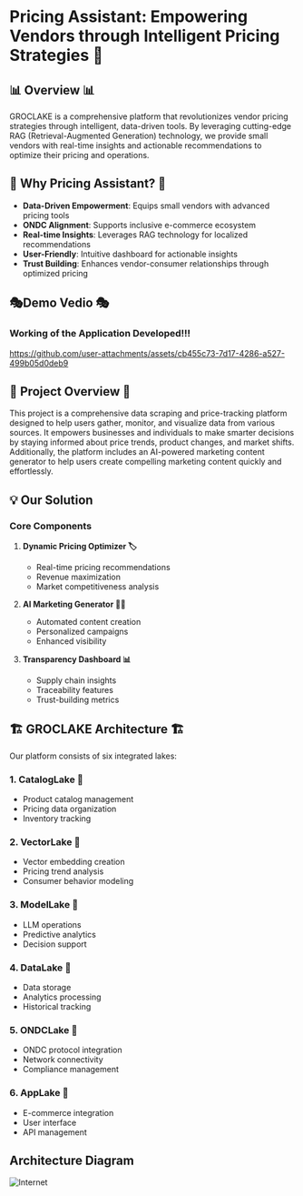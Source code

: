 # Pricing Assistant: Empowering Vendors through Intelligent Pricing Strategies 🚀

## 📊 Overview 📊

GROCLAKE is a comprehensive platform that revolutionizes vendor pricing strategies through intelligent, data-driven tools. By leveraging cutting-edge RAG (Retrieval-Augmented Generation) technology, we provide small vendors with real-time insights and actionable recommendations to optimize their pricing and operations.

## 🎯 Why Pricing Assistant? 🎯

- **Data-Driven Empowerment**: Equips small vendors with advanced pricing tools
- **ONDC Alignment**: Supports inclusive e-commerce ecosystem
- **Real-time Insights**: Leverages RAG technology for localized recommendations
- **User-Friendly**: Intuitive dashboard for actionable insights
- **Trust Building**: Enhances vendor-consumer relationships through optimized pricing

## 🎭Demo Vedio 🎭

### Working of the Application Developed!!!

https://github.com/user-attachments/assets/cb455c73-7d17-4286-a527-499b05d0deb9


## 🎲 Project Overview 🎲

This project is a comprehensive data scraping and price-tracking platform designed to help users gather, monitor, and visualize data from various sources. It empowers businesses and individuals to make smarter decisions by staying informed about price trends, product changes, and market shifts. Additionally, the platform includes an AI-powered marketing content generator to help users create compelling marketing content quickly and effortlessly.

## 💡 Our Solution 

### Core Components

1. **Dynamic Pricing Optimizer  🏷️**
   - Real-time pricing recommendations
   - Revenue maximization
   - Market competitiveness analysis

3. **AI Marketing Generator  👨‍🎨**
   - Automated content creation
   - Personalized campaigns
   - Enhanced visibility

4. **Transparency Dashboard 📊**
   - Supply chain insights
   - Traceability features
   - Trust-building metrics

## 🏗️ GROCLAKE Architecture 🏗️

Our platform consists of six integrated lakes:

### 1. CatalogLake 🤯
- Product catalog management
- Pricing data organization
- Inventory tracking

### 2. VectorLake 🤯
- Vector embedding creation
- Pricing trend analysis
- Consumer behavior modeling

### 3. ModelLake 🤯
- LLM operations
- Predictive analytics
- Decision support

### 4. DataLake 🤯
- Data storage
- Analytics processing
- Historical tracking

### 5. ONDCLake 🤯
- ONDC protocol integration
- Network connectivity
- Compliance management

### 6. AppLake 🤯
- E-commerce integration
- User interface
- API management


## Architecture Diagram
![Internet](https://github.com/user-attachments/assets/476f7002-a535-4917-b100-15aba3278d6f)
